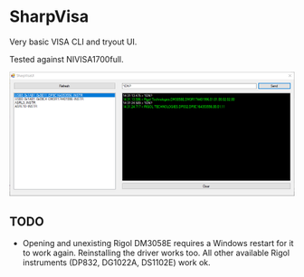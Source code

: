 # SharpVisa

Very basic VISA CLI and tryout UI. 

Tested against NIVISA1700full.

![SharpVisaUI](SharpVisaUI.png)


## TODO

* Opening and unexisting Rigol DM3058E requires a Windows restart for it to work again. Reinstalling the driver works too. All other available Rigol instruments (DP832, DG1022A, DS1102E) work ok.
